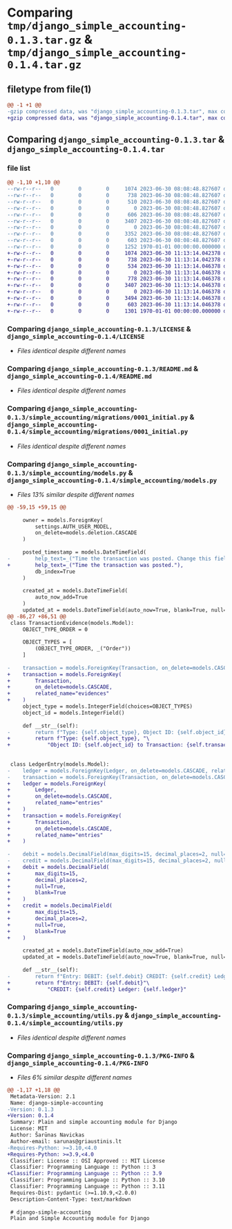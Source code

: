# Comparing `tmp/django_simple_accounting-0.1.3.tar.gz` & `tmp/django_simple_accounting-0.1.4.tar.gz`

## filetype from file(1)

```diff
@@ -1 +1 @@
-gzip compressed data, was "django_simple_accounting-0.1.3.tar", max compression
+gzip compressed data, was "django_simple_accounting-0.1.4.tar", max compression
```

## Comparing `django_simple_accounting-0.1.3.tar` & `django_simple_accounting-0.1.4.tar`

### file list

```diff
@@ -1,10 +1,10 @@
--rw-r--r--   0        0        0     1074 2023-06-30 08:08:48.827607 django_simple_accounting-0.1.3/LICENSE
--rw-r--r--   0        0        0      738 2023-06-30 08:08:48.827607 django_simple_accounting-0.1.3/README.md
--rw-r--r--   0        0        0      510 2023-06-30 08:08:48.827607 django_simple_accounting-0.1.3/pyproject.toml
--rw-r--r--   0        0        0        0 2023-06-30 08:08:48.827607 django_simple_accounting-0.1.3/simple_accounting/__init__.py
--rw-r--r--   0        0        0      606 2023-06-30 08:08:48.827607 django_simple_accounting-0.1.3/simple_accounting/admin.py
--rw-r--r--   0        0        0     3407 2023-06-30 08:08:48.827607 django_simple_accounting-0.1.3/simple_accounting/migrations/0001_initial.py
--rw-r--r--   0        0        0        0 2023-06-30 08:08:48.827607 django_simple_accounting-0.1.3/simple_accounting/migrations/__init__.py
--rw-r--r--   0        0        0     3352 2023-06-30 08:08:48.827607 django_simple_accounting-0.1.3/simple_accounting/models.py
--rw-r--r--   0        0        0      603 2023-06-30 08:08:48.827607 django_simple_accounting-0.1.3/simple_accounting/utils.py
--rw-r--r--   0        0        0     1252 1970-01-01 00:00:00.000000 django_simple_accounting-0.1.3/PKG-INFO
+-rw-r--r--   0        0        0     1074 2023-06-30 11:13:14.042378 django_simple_accounting-0.1.4/LICENSE
+-rw-r--r--   0        0        0      738 2023-06-30 11:13:14.042378 django_simple_accounting-0.1.4/README.md
+-rw-r--r--   0        0        0      534 2023-06-30 11:13:14.046378 django_simple_accounting-0.1.4/pyproject.toml
+-rw-r--r--   0        0        0        0 2023-06-30 11:13:14.046378 django_simple_accounting-0.1.4/simple_accounting/__init__.py
+-rw-r--r--   0        0        0      778 2023-06-30 11:13:14.046378 django_simple_accounting-0.1.4/simple_accounting/admin.py
+-rw-r--r--   0        0        0     3407 2023-06-30 11:13:14.046378 django_simple_accounting-0.1.4/simple_accounting/migrations/0001_initial.py
+-rw-r--r--   0        0        0        0 2023-06-30 11:13:14.046378 django_simple_accounting-0.1.4/simple_accounting/migrations/__init__.py
+-rw-r--r--   0        0        0     3494 2023-06-30 11:13:14.046378 django_simple_accounting-0.1.4/simple_accounting/models.py
+-rw-r--r--   0        0        0      603 2023-06-30 11:13:14.046378 django_simple_accounting-0.1.4/simple_accounting/utils.py
+-rw-r--r--   0        0        0     1301 1970-01-01 00:00:00.000000 django_simple_accounting-0.1.4/PKG-INFO
```

### Comparing `django_simple_accounting-0.1.3/LICENSE` & `django_simple_accounting-0.1.4/LICENSE`

 * *Files identical despite different names*

### Comparing `django_simple_accounting-0.1.3/README.md` & `django_simple_accounting-0.1.4/README.md`

 * *Files identical despite different names*

### Comparing `django_simple_accounting-0.1.3/simple_accounting/migrations/0001_initial.py` & `django_simple_accounting-0.1.4/simple_accounting/migrations/0001_initial.py`

 * *Files identical despite different names*

### Comparing `django_simple_accounting-0.1.3/simple_accounting/models.py` & `django_simple_accounting-0.1.4/simple_accounting/models.py`

 * *Files 13% similar despite different names*

```diff
@@ -59,15 +59,15 @@
 
     owner = models.ForeignKey(
         settings.AUTH_USER_MODEL,
         on_delete=models.deletion.CASCADE
     )
 
     posted_timestamp = models.DateTimeField(
-        help_text=_("Time the transaction was posted. Change this field to model retroactive ledger entries."),
+        help_text=_("Time the transaction was posted."),
         db_index=True
     )
 
     created_at = models.DateTimeField(
         auto_now_add=True
     )
     updated_at = models.DateTimeField(auto_now=True, blank=True, null=True)
@@ -86,27 +86,51 @@
 class TransactionEvidence(models.Model):
     OBJECT_TYPE_ORDER = 0
 
     OBJECT_TYPES = [
         (OBJECT_TYPE_ORDER, _("Order"))
     ]
 
-    transaction = models.ForeignKey(Transaction, on_delete=models.CASCADE, related_name="evidences")
+    transaction = models.ForeignKey(
+        Transaction,
+        on_delete=models.CASCADE,
+        related_name="evidences"
+    )
     object_type = models.IntegerField(choices=OBJECT_TYPES)
     object_id = models.IntegerField()
 
     def __str__(self):
-        return f"Type: {self.object_type}, Object ID: {self.object_id} to Transaction: {self.transaction}"
+        return f"Type: {self.object_type}, "\
+            "Object ID: {self.object_id} to Transaction: {self.transaction}"
 
 
 class LedgerEntry(models.Model):
-    ledger = models.ForeignKey(Ledger, on_delete=models.CASCADE, related_name="entries")
-    transaction = models.ForeignKey(Transaction, on_delete=models.CASCADE, related_name="entries")
+    ledger = models.ForeignKey(
+        Ledger,
+        on_delete=models.CASCADE,
+        related_name="entries"
+    )
+    transaction = models.ForeignKey(
+        Transaction,
+        on_delete=models.CASCADE,
+        related_name="entries"
+    )
 
-    debit = models.DecimalField(max_digits=15, decimal_places=2, null=True, blank=True)
-    credit = models.DecimalField(max_digits=15, decimal_places=2, null=True, blank=True)
+    debit = models.DecimalField(
+        max_digits=15,
+        decimal_places=2,
+        null=True,
+        blank=True
+    )
+    credit = models.DecimalField(
+        max_digits=15,
+        decimal_places=2,
+        null=True,
+        blank=True
+    )
 
     created_at = models.DateTimeField(auto_now_add=True)
     updated_at = models.DateTimeField(auto_now=True, blank=True, null=True)
 
     def __str__(self):
-        return f"Entry: DEBIT: {self.debit} CREDIT: {self.credit} Ledger: {self.ledger}"
+        return f"Entry: DEBIT: {self.debit}"\
+            "CREDIT: {self.credit} Ledger: {self.ledger}"
```

### Comparing `django_simple_accounting-0.1.3/simple_accounting/utils.py` & `django_simple_accounting-0.1.4/simple_accounting/utils.py`

 * *Files identical despite different names*

### Comparing `django_simple_accounting-0.1.3/PKG-INFO` & `django_simple_accounting-0.1.4/PKG-INFO`

 * *Files 6% similar despite different names*

```diff
@@ -1,17 +1,18 @@
 Metadata-Version: 2.1
 Name: django-simple-accounting
-Version: 0.1.3
+Version: 0.1.4
 Summary: Plain and simple accounting module for Django
 License: MIT
 Author: Šarūnas Navickas
 Author-email: sarunas@griaustinis.lt
-Requires-Python: >=3.10,<4.0
+Requires-Python: >=3.9,<4.0
 Classifier: License :: OSI Approved :: MIT License
 Classifier: Programming Language :: Python :: 3
+Classifier: Programming Language :: Python :: 3.9
 Classifier: Programming Language :: Python :: 3.10
 Classifier: Programming Language :: Python :: 3.11
 Requires-Dist: pydantic (>=1.10.9,<2.0.0)
 Description-Content-Type: text/markdown
 
 # django-simple-accounting
 Plain and Simple Accounting module for Django
```


